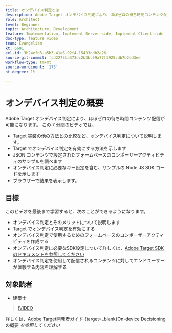 ```yaml
---
title: オンデバイス判定とは
description: Adobe Target オンデバイス判定により、ほぼゼロの待ち時間コンテンツ配信が可能になります。 オンデバイス判定とその有効化方法については、このビデオをご覧ください。
role: Architect
level: Beginner
topic: Architecture, Development
feature: Implementation, Implement Server-side, Implement Client-side
doc-type: feature video
team: Evangelism
kt: 6691
exl-id: 3b24efd3-a5b3-41a6-92f4-15433ddb2a26
source-git-commit: fcd2273ba373dc2b3bc59a77f1925cdb7b2ed3ee
workflow-type: tm+mt
source-wordcount: '173'
ht-degree: 1%

---
```


# オンデバイス判定の概要

Adobe Target オンデバイス判定により、ほぼゼロの待ち時間コンテンツ配信が可能になります。 この 7 分間のビデオでは、

* Target 実装の他の方法との比較など、オンデバイス判定について説明します。
* Target でオンデバイス判定を有効にする方法を示します
* JSON コンテンツで設定されたフォームベースのコンポーザーアクティビティのサンプルを調べます
* オンデバイス判定に必要なキー設定を含む、サンプルの Node.JS SDK コードを示します
* ブラウザーで結果を表示します。

## 目標

このビデオを最後まで学習すると、次のことができるようになります。

* オンデバイス判定とそのメリットについて説明します
* Target でオンデバイス判定を有効にする
* オンデバイス判定で使用するためのフォームベースのコンポーザーアクティビティを作成する
* オンデバイス判定に必要なSDK設定について詳しくは、[Adobe Target SDKのドキュメントを参照してください ](https://experienceleague.adobe.com/ja/docs/target-dev/developer/server-side/on-device-decisioning/overview)
* オンデバイス判定を使用して配信されるコンテンツに対してエンドユーザーが体験する内容を理解する

## 対象読者

* 建築士

>[!VIDEO](https://video.tv.adobe.com/v/329032/?quality=12)

詳しくは、[Adobe Target開発者ガイド ](https://experienceleague.adobe.com/docs/target-dev/developer/server-side/on-device-decisioning/overview.html?lang=ja){target=_blank}On-device Decisioning の概要 *を参照してください*
